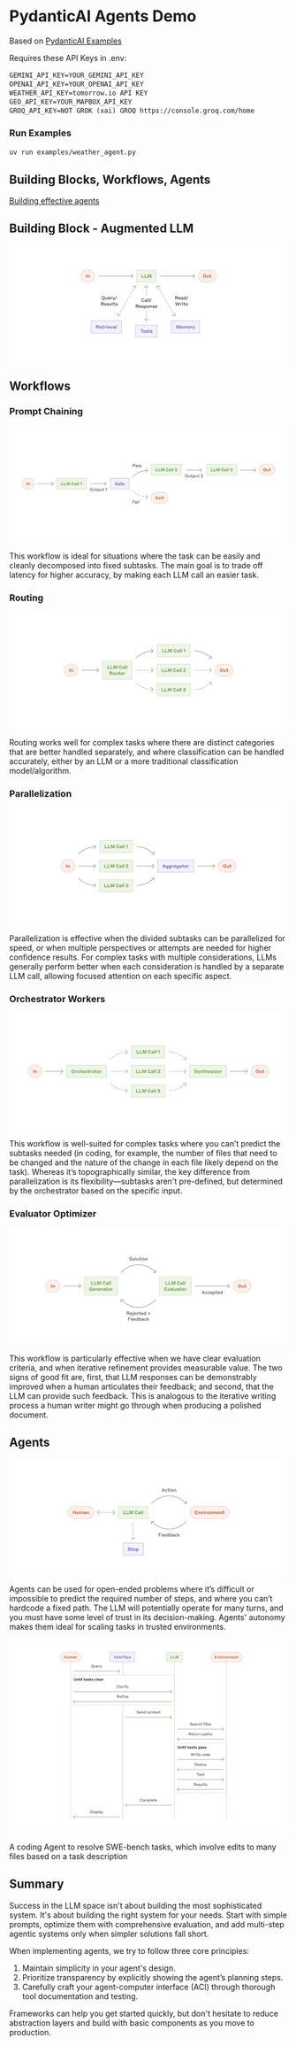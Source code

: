 # PydanticAI Agents Demo

Based on [PydanticAI Examples](https://ai.pydantic.dev/examples/)

Requires these API Keys in .env:

```
GEMINI_API_KEY=YOUR_GEMINI_API_KEY
OPENAI_API_KEY=YOUR_OPENAI_API_KEY
WEATHER_API_KEY=tomorrow.io API KEY
GEO_API_KEY=YOUR_MAPBOX_API_KEY
GROQ_API_KEY=NOT GROK (xai) GROQ https://console.groq.com/home
```

### Run Examples

```
uv run examples/weather_agent.py
```

## Building Blocks, Workflows, Agents

[Building effective agents](https://www.anthropic.com/engineering/building-effective-agents)

## Building Block - Augmented LLM

![](assets/augmented-llm.webp)

## Workflows

### Prompt Chaining

![](assets/prompt-chaining.webp)

This workflow is ideal for situations where the task can be easily and cleanly decomposed into fixed subtasks. The main goal is to trade off latency for higher accuracy, by making each LLM call an easier task.

### Routing

![](assets/routing.webp)

Routing works well for complex tasks where there are distinct categories that are better handled separately, and where classification can be handled accurately, either by an LLM or a more traditional classification model/algorithm.

### Parallelization

![](assets/parallelization.webp)

Parallelization is effective when the divided subtasks can be parallelized for speed, or when multiple perspectives or attempts are needed for higher confidence results. For complex tasks with multiple considerations, LLMs generally perform better when each consideration is handled by a separate LLM call, allowing focused attention on each specific aspect.

### Orchestrator Workers

![](assets/orchestrator-workers.webp)

This workflow is well-suited for complex tasks where you can’t predict the subtasks needed (in coding, for example, the number of files that need to be changed and the nature of the change in each file likely depend on the task). Whereas it’s topographically similar, the key difference from parallelization is its flexibility—subtasks aren't pre-defined, but determined by the orchestrator based on the specific input.

### Evaluator Optimizer

![](assets/evaluator-optimizer.webp)

This workflow is particularly effective when we have clear evaluation criteria, and when iterative refinement provides measurable value. The two signs of good fit are, first, that LLM responses can be demonstrably improved when a human articulates their feedback; and second, that the LLM can provide such feedback. This is analogous to the iterative writing process a human writer might go through when producing a polished document.

## Agents

![](assets/agent.webp)

Agents can be used for open-ended problems where it’s difficult or impossible to predict the required number of steps, and where you can’t hardcode a fixed path. The LLM will potentially operate for many turns, and you must have some level of trust in its decision-making. Agents' autonomy makes them ideal for scaling tasks in trusted environments.

![](assets/agent-flow.webp)

A coding Agent to resolve SWE-bench tasks, which involve edits to many files based on a task description

## Summary

Success in the LLM space isn't about building the most sophisticated system. It's about building the right system for your needs. Start with simple prompts, optimize them with comprehensive evaluation, and add multi-step agentic systems only when simpler solutions fall short.

When implementing agents, we try to follow three core principles:

1. Maintain simplicity in your agent's design.
2. Prioritize transparency by explicitly showing the agent’s planning steps.
3. Carefully craft your agent-computer interface (ACI) through thorough tool documentation and testing.

Frameworks can help you get started quickly, but don't hesitate to reduce abstraction layers and build with basic components as you move to production.